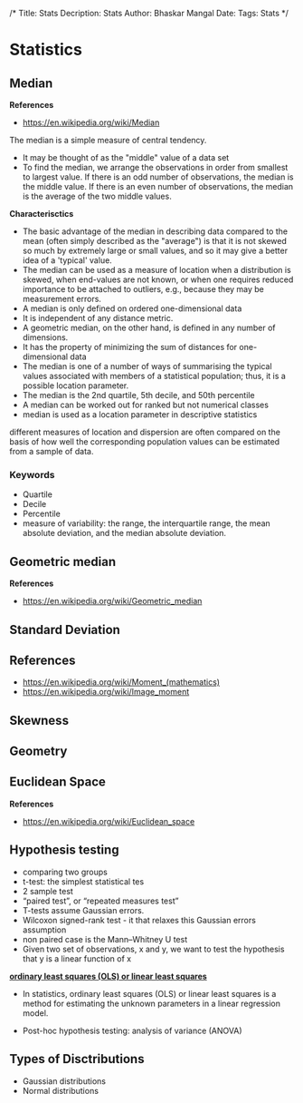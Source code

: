 /*
Title: Stats
Decription: Stats
Author: Bhaskar Mangal
Date: 
Tags: Stats
*/

# Statistics

## Median
**References**
- https://en.wikipedia.org/wiki/Median

The median is a simple measure of central tendency.
* It may be thought of as the "middle" value of a data set
* To find the median, we arrange the observations in order from smallest to largest value. If there is an odd number of observations, the median is the middle value. If there is an even number of observations, the median is the average of the two middle values.

**Characterisctics**
* The basic advantage of the median in describing data compared to the mean (often simply described as the "average") is that it is not skewed so much by extremely large or small values, and so it may give a better idea of a 'typical' value. 
* The median can be used as a measure of location when a distribution is skewed, when end-values are not known, or when one requires reduced importance to be attached to outliers, e.g., because they may be measurement errors.
* A median is only defined on ordered one-dimensional data
* It is independent of any distance metric.
* A geometric median, on the other hand, is defined in any number of dimensions.
* It has the property of minimizing the sum of distances for one-dimensional data
* The median is one of a number of ways of summarising the typical values associated with members of a statistical population; thus, it is a possible location parameter.
* The median is the 2nd quartile, 5th decile, and 50th percentile
* A median can be worked out for ranked but not numerical classes
* median is used as a location parameter in descriptive statistics

different measures of location and dispersion are often compared on the basis of how well the corresponding population values can be estimated from a sample of data. 
### Keywords
* Quartile
* Decile
* Percentile
* measure of variability: the range, the interquartile range, the mean absolute deviation, and the median absolute deviation.

## Geometric median
**References**
- https://en.wikipedia.org/wiki/Geometric_median

## Standard Deviation

## References
* https://en.wikipedia.org/wiki/Moment_(mathematics)
* https://en.wikipedia.org/wiki/Image_moment

## Skewness 

## Geometry

## Euclidean Space
**References**
- https://en.wikipedia.org/wiki/Euclidean_space


## Hypothesis testing
- comparing two groups
- t-test: the simplest statistical tes
- 2 sample test
- “paired test”, or “repeated measures test”
- T-tests assume Gaussian errors.
- Wilcoxon signed-rank test - it that relaxes this Gaussian errors assumption
- non paired case is the Mann–Whitney U test
- Given two set of observations, x and y, we want to test the hypothesis that y is a linear function of x

**[ordinary least squares (OLS) or linear least squares](https://en.wikipedia.org/wiki/Ordinary_least_squares)**
- In statistics, ordinary least squares (OLS) or linear least squares is a method for estimating the unknown parameters in a linear regression model.

- Post-hoc hypothesis testing: analysis of variance (ANOVA)

## Types of Disctributions
- Gaussian distributions
- Normal distributions

